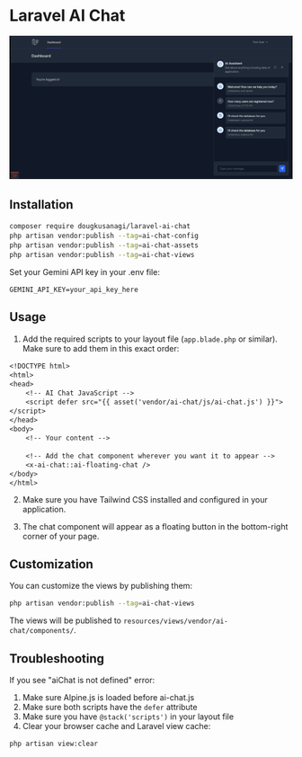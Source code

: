 # Laravel AI Chat

![Example](example.png)

## Installation

```bash
composer require dougkusanagi/laravel-ai-chat
php artisan vendor:publish --tag=ai-chat-config
php artisan vendor:publish --tag=ai-chat-assets
php artisan vendor:publish --tag=ai-chat-views
```

Set your Gemini API key in your .env file:
```env
GEMINI_API_KEY=your_api_key_here
```

## Usage

1. Add the required scripts to your layout file (`app.blade.php` or similar). Make sure to add them in this exact order:

```blade
<!DOCTYPE html>
<html>
<head>
    <!-- AI Chat JavaScript -->
    <script defer src="{{ asset('vendor/ai-chat/js/ai-chat.js') }}"></script>
</head>
<body>
    <!-- Your content -->
    
    <!-- Add the chat component wherever you want it to appear -->
    <x-ai-chat::ai-floating-chat />
</body>
</html>
```

2. Make sure you have Tailwind CSS installed and configured in your application.

3. The chat component will appear as a floating button in the bottom-right corner of your page.

## Customization

You can customize the views by publishing them:
```bash
php artisan vendor:publish --tag=ai-chat-views
```

The views will be published to `resources/views/vendor/ai-chat/components/`.

## Troubleshooting

If you see "aiChat is not defined" error:
1. Make sure Alpine.js is loaded before ai-chat.js
2. Make sure both scripts have the `defer` attribute
3. Make sure you have `@stack('scripts')` in your layout file
4. Clear your browser cache and Laravel view cache:
```bash
php artisan view:clear

